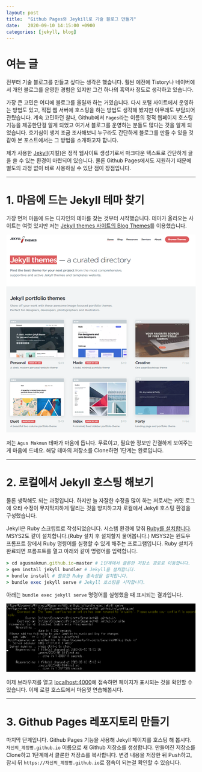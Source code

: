 ```yaml
---
layout: post
title:  "Github Pages와 Jeykill로 기술 블로그 만들기"
date:   2020-09-10 14:15:00 +0900
categories: [jekyll, blog]
---
```


# 여는 글

전부터 기술 블로그를 만들고 싶다는 생각은 했습니다.
훨씬 예전에 Tistory나 네이버에서 개인 블로그를 운영한 경험은 있지만 그건 하나의 흑역사 정도로 생각하고 있습니다.

가장 큰 고민은 어디에 블로그를 올릴까 하는 거였습니다. 
다시 포털 사이트에서 운영하는 방법도 있고, 직접 웹 서버에 호스팅을 하는 방법도 생각해 봤지만 아무래도 부담되어 관뒀습니다.
계속 고민하던 찰나, Github에서 `Pages`라는 이름의 정적 웹페이지 호스팅 기능을 제공한단걸 알게 되었고 여기서 블로그를 운영하는 분들도 많다는 것을 알게 되었습니다.
호기심이 생겨 조금 조사해보니 누구라도 간단하게 블로그를 만들 수 있을 것 같아 본 포스트에서는 그 방법을 소개하고자 합니다.

제가 사용한 [Jekyll](https://jekyllrb-ko.github.io/)(지킬)은 정적 웹사이트 생성기로서 마크다운 텍스트로 간단하게 글을 쓸 수 있는 환경이 마련되어 있습니다.
물론 Github Pages에서도 지원하기 때문에 별도의 과정 없이 바로 사용하실 수 있단 점이 장점입니다.

----------------

# 1. 마음에 드는 Jekyll 테마 찾기

가장 먼저 마음에 드는 디자인의 테마를 찾는 것부터 시작했습니다.
테마가 올라오는 사이트는 여럿 있지만 저는 [Jekyll themes 사이트의 Blog Themes](https://jekyllthemes.io/jekyll-blog-themes)를 이용했습니다.

![Jekyll Theme 스크린 샷](https://raw.githubusercontent.com/sasarinomari/sasarinomari.github.io/master/static/img/_posts/20200910001.png)

저는 `Agus Makmun` 테마가 마음에 듭니다. 무료이고, 필요한 정보만 간결하게 보여주는게 마음에 드네요.
해당 테마의 저장소를 Clone하면 1단계는 완료입니다.

----------------

# 2. 로컬에서 Jekyll 호스팅 해보기

물론 생략해도 되는 과정입니다.
하지만 늘 자잘한 수정을 많이 하는 저로서는 커밋 로그에 오타 수정이 무지막지하게 달리는 것을 방지하고자 로컬에서 Jekyll 호스팅 환경을 구성했습니다.

Jekyll은 Ruby 스크립트로 작성되었습니다. 시스템 환경에 맞춰 [Ruby를 설치합니다](https://www.ruby-lang.org/ko/downloads/).
MSYS2도 같이 설치합니다.(Ruby 설치 후 설치할지 물어봅니다.) MSYS2는 윈도우 프롬프트 창에서 Ruby 명령어를 실행할 수 있게 해주는 프로그램입니다.
Ruby 설치가 완료되면 프롬프트를 열고 아래와 같이 명령어를 입력합니다.

``` ruby
> cd agusmakmun.github.io-master # 1단계에서 클론한 저장소 경로로 이동합니다.
> gem install jekyll bundler # Jekyll을 설치합니다.
> bundle install # 필요한 Ruby 종속성을 설치합니다.
> bundle exec jekyll serve # Jekyll 호스팅을 시작합니다.
```

아래는 `bundle exec jekyll serve` 명령어를 실행했을 때 표시되는 결과입니다.

![Jekyll이 실행되고 있는 화면](https://raw.githubusercontent.com/sasarinomari/sasarinomari.github.io/master/static/img/_posts/20200910002.png)

이제 브라우저를 열고 [localhost:4000](http://localhost:4000)에 접속하면 페이지가 표시되는 것을 확인할 수 있습니다.
이제 로컬 호스트에서 마음껏 연습해봅시다.

----------------

# 3. Github Pages 레포지토리 만들기

마지막 단계입니다. Github Pages 기능을 사용해 Jekyll 페이지를 호스팅 해 봅시다. 
`자신의_계정명.github.io` 이름으로 새 Github 저장소를 생성합니다.
만들어진 저장소를 Clone하고 1단계에서 클론한 저장소를 복사합니다.
변경 내용을 저장한 뒤 Push하고, 잠시 뒤 `https://자신의_계정명.github.io`로 접속이 되는걸 확인할 수 있습니다.